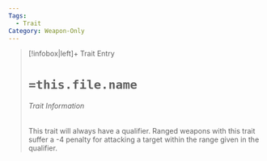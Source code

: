 ```yaml
---
Tags:
  - Trait
Category: Weapon-Only
---
```

> [!infobox|left]+ Trait Entry
> # `=this.file.name`
> ###### Trait Information
> This trait will always have a qualifier. Ranged weapons with this trait suffer a -4 penalty for attacking a target within the range given in the qualifier. 